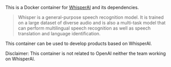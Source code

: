 This is a Docker container for [WhisperAI](https://github.com/openai/whisper) and its dependencies.

> Whisper is a general-purpose speech recognition model. It is trained on a large dataset of diverse audio and is also a multi-task model that can perform multilingual speech recognition as well as speech translation and language identification.

This container can be used to develop products based on WhisperAI.

Disclaimer: This container is not related to OpenAI neither the team working on WhisperAI. 
